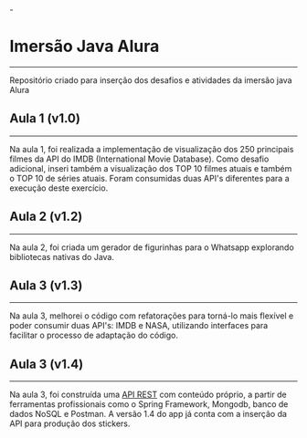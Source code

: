 -<h1> Imersão Java Alura </h1>
<hr>

Repositório criado para inserção dos desafios e atividades da imersão java Alura


<h2> Aula 1 (v1.0) </h2>
<hr>

Na aula 1, foi realizada a implementação de visualização dos 250 principais filmes da API do IMDB (International Movie Database). Como desafio adicional, inseri também a visualização dos TOP 10 filmes atuais e também o TOP 10 de séries atuais. Foram consumidas duas API's diferentes para a execução deste exercício.

<h2> Aula 2 (v1.2) </h2>
<hr>

Na aula 2, foi criada um gerador de figurinhas para o Whatsapp explorando bibliotecas nativas do Java.

<h2> Aula 3 (v1.3) </h2>
<hr>

Na aula 3, melhorei o código com refatorações para torná-lo mais flexível e poder consumir duas API's: IMDB e NASA, utilizando interfaces para facilitar o processo de adaptação do código.

<h2> Aula 3 (v1.4) </h2>
<hr>

Na aula 3, foi construída uma [API REST](https://alura-api.herokuapp.com/linguagens) com conteúdo próprio, a partir de ferramentas profissionais como o Spring Framework, Mongodb, banco de dados NoSQL e Postman. A versão 1.4 do app já conta com a inserção da API para produção dos stickers.
